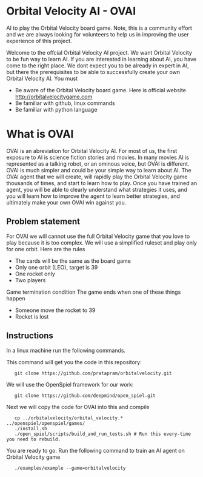 # Orbital Velocity AI  - OVAI
AI to play the Orbital Velocity board game. Note, this is a community effort and we are always looking for volunteers to help us in improving the user experience of this project.

Welcome to the offcial Orbital Velocity AI project. We want Orbital Velocity to be fun way to learn AI. If you are interested in learning about AI, you have come to the right place. We dont expect you to be already in expert in AI, but there the prerequisites to be able to successfully create your own Orbital Velocity AI. You must

* Be aware of the Orbital Velocity board game. Here is official website http://orbitalvelocitygame.com
* Be familiar with github, linux commands
* Be familiar with python language

# What is OVAI 
OVAI is an abreviation for Orbital Velocity AI. For most of us, the first exposure to AI is science fiction stories and movies. In many movies AI is represented as a talking robot, or an ominous voice, but OVAI is different. OVAI is much simpler and could be your simple way to learn about AI.  The OVAI agent that we will create, will rapidly play the Orbital Velocity game thousands of times, and start to learn how to play. Once you have trained an agent, you will be able to clearly understand what strategies it uses, and you will learn how to improve the agent to learn better strategies, and ultimately make your own OVAI win against you.


## Problem statement

For OVAI we will cannot use the full Orbital Velocity game that you love to play because it is too complex. We will use a simplified ruleset and play only for one orbit. Here are the rules

* The cards will be the same as the board game
* Only one orbit (LEO), target is 39
* One rocket only
* Two players

Game termination condition
The game ends when one of these things happen
* Someone move the rocket to 39
* Rocket is lost


## Instructions

In a linux machine run the following commands.

This command will get you the code in this repository:

```
   git clone https://github.com/pratapram/orbitalvelocity.git
```

We will use the OpenSpiel framework for our work:

```
   git clone https://github.com/deepmind/open_spiel.git 
```


Next we will copy the code for OVAI into this and compile

``` 
   cp ../orbitalvelocity/orbital_velocity.* ../openspiel/openspiel/games/
   ./install.sh
   ./open_spiel/scripts/build_and_run_tests.sh # Run this every-time you need to rebuild.
```

You are ready to go. Run the following command to train an AI agent on Orbital Velocity game


```
   ./examples/example --game=orbitalvelocity
```
   
